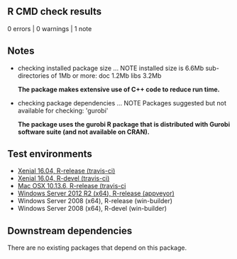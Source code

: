 ## R CMD check results

0 errors | 0 warnings | 1 note

## Notes

* checking installed package size ... NOTE
   installed size is  6.6Mb
   sub-directories of 1Mb or more:
     doc    1.2Mb
     libs   3.2Mb

    **The package makes extensive use of C++ code to reduce run time.**

* checking package dependencies ... NOTE
  Packages suggested but not available for checking: 'gurobi'

    **The package uses the gurobi R package that is distributed with Gurobi software suite (and not available on CRAN).**

## Test environments

* [Xenial 16.04, R-release (travis-ci)](https://travis-ci.org/prioritizr/prioritizr/builds)
* [Xenial 16.04, R-devel (travis-ci)](https://travis-ci.org/prioritizr/prioritizr/builds)
* [Mac OSX 10.13.6, R-release (travis-ci](https://travis-ci.org/prioritizr/prioritizr/builds)
* [Windows Server 2012 R2 (x64), R-release (appveyor)](https://ci.appveyor.com/project/jeffreyhanson/prioritizr)
* Windows Server 2008 (x64), R-release (win-builder)
* Windows Server 2008 (x64), R-devel (win-builder)

## Downstream dependencies

There are no existing packages that depend on this package.
